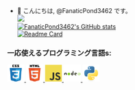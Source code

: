 - 👋 こんにちは, @FanaticPond3462 です。<br>
![](https://komarev.com/ghpvc/?usernameFanaticPond3462&style=for-the-badge)<br>
[![FanaticPond3462's GitHub stats](https://github-readme-stats.vercel.app/api?username=FanaticPond3462&theme=transparent&show_icons=true)]()<br>
[![Readme Card](https://github-readme-stats.vercel.app/api/pin/?username=FanaticPond3462&repo=tsukuyomichan-talksoft&theme=transparent)](https://github.com/FanaticPond3462/tsukuyomichan-talksoft)


<h3 align="left">一応使えるプログラミング言語s:</h3>
<p align="left"> <a href="https://www.w3schools.com/css/" target="_blank" rel="noreferrer"> <img src="https://raw.githubusercontent.com/devicons/devicon/master/icons/css3/css3-original-wordmark.svg" alt="css3" width="40" height="40"/> </a> <a href="https://www.w3.org/html/" target="_blank" rel="noreferrer"> <img src="https://raw.githubusercontent.com/devicons/devicon/master/icons/html5/html5-original-wordmark.svg" alt="html5" width="40" height="40"/> </a> <a href="https://developer.mozilla.org/en-US/docs/Web/JavaScript" target="_blank" rel="noreferrer"> <img src="https://raw.githubusercontent.com/devicons/devicon/master/icons/javascript/javascript-original.svg" alt="javascript" width="40" height="40"/> </a> <a href="https://nodejs.org" target="_blank" rel="noreferrer"> <img src="https://raw.githubusercontent.com/devicons/devicon/master/icons/nodejs/nodejs-original-wordmark.svg" alt="nodejs" width="40" height="40"/> </a> <a href="https://www.python.org" target="_blank" rel="noreferrer"> <img src="https://raw.githubusercontent.com/devicons/devicon/master/icons/python/python-original.svg" alt="python" width="40" height="40"/> </a> </p>

<!---
FanaticPond3462/FanaticPond3462 is a ✨ special ✨ repository because its `README.md` (this file) appears on your GitHub profile.
You can click the Preview link to take a look at your changes.
--->
